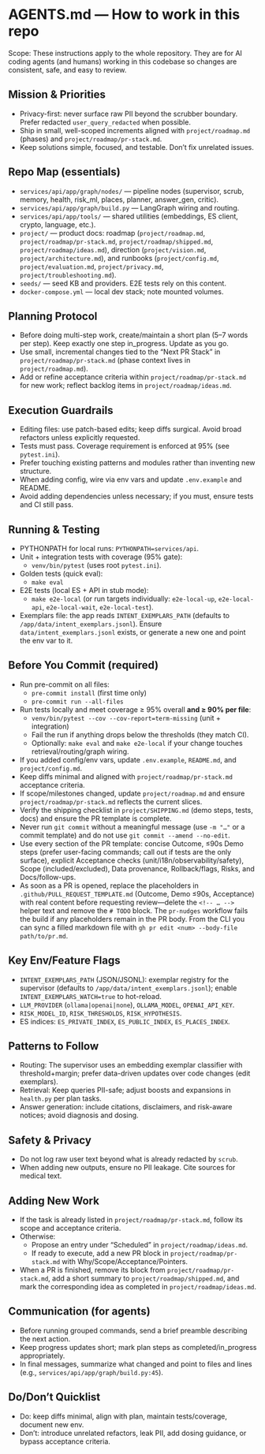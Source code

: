 # AGENTS.md — How to work in this repo

Scope: These instructions apply to the whole repository. They are for AI coding agents (and humans) working in this codebase so changes are consistent, safe, and easy to review.

## Mission & Priorities

- Privacy-first: never surface raw PII beyond the scrubber boundary. Prefer redacted `user_query_redacted` when possible.
- Ship in small, well-scoped increments aligned with `project/roadmap.md` (phases) and `project/roadmap/pr-stack.md`.
- Keep solutions simple, focused, and testable. Don’t fix unrelated issues.

## Repo Map (essentials)

- `services/api/app/graph/nodes/` — pipeline nodes (supervisor, scrub, memory, health, risk_ml, places, planner, answer_gen, critic).
- `services/api/app/graph/build.py` — LangGraph wiring and routing.
- `services/api/app/tools/` — shared utilities (embeddings, ES client, crypto, language, etc.).
- `project/` — product docs: roadmap (`project/roadmap.md`, `project/roadmap/pr-stack.md`, `project/roadmap/shipped.md`, `project/roadmap/ideas.md`), direction (`project/vision.md`, `project/architecture.md`), and runbooks (`project/config.md`, `project/evaluation.md`, `project/privacy.md`, `project/troubleshooting.md`).
- `seeds/` — seed KB and providers. E2E tests rely on this content.
- `docker-compose.yml` — local dev stack; note mounted volumes.

## Planning Protocol

- Before doing multi-step work, create/maintain a short plan (5–7 words per step). Keep exactly one step in_progress. Update as you go.
- Use small, incremental changes tied to the “Next PR Stack” in `project/roadmap/pr-stack.md` (phase context lives in `project/roadmap.md`).
- Add or refine acceptance criteria within `project/roadmap/pr-stack.md` for new work; reflect backlog items in `project/roadmap/ideas.md`.

## Execution Guardrails

- Editing files: use patch-based edits; keep diffs surgical. Avoid broad refactors unless explicitly requested.
- Tests must pass. Coverage requirement is enforced at 95% (see `pytest.ini`).
- Prefer touching existing patterns and modules rather than inventing new structure.
- When adding config, wire via env vars and update `.env.example` and README.
- Avoid adding dependencies unless necessary; if you must, ensure tests and CI still pass.

## Running & Testing

- PYTHONPATH for local runs: `PYTHONPATH=services/api`.
- Unit + integration tests with coverage (95% gate):
  - `venv/bin/pytest` (uses root `pytest.ini`).
- Golden tests (quick eval):
  - `make eval`
- E2E tests (local ES + API in stub mode):
  - `make e2e-local` (or run targets individually: `e2e-local-up`, `e2e-local-api`, `e2e-local-wait`, `e2e-local-test`).
- Exemplars file: the app reads `INTENT_EXEMPLARS_PATH` (defaults to `/app/data/intent_exemplars.jsonl`). Ensure `data/intent_exemplars.jsonl` exists, or generate a new one and point the env var to it.

## Before You Commit (required)

- Run pre-commit on all files:
  - `pre-commit install` (first time only)
  - `pre-commit run --all-files`
- Run tests locally and meet coverage ≥ 95% overall **and ≥ 90% per file**:
  - `venv/bin/pytest --cov --cov-report=term-missing` (unit + integration)
  - Fail the run if anything drops below the thresholds (they match CI).
  - Optionally: `make eval` and `make e2e-local` if your change touches retrieval/routing/graph wiring.
- If you added config/env vars, update `.env.example`, `README.md`, and `project/config.md`.
- Keep diffs minimal and aligned with `project/roadmap/pr-stack.md` acceptance criteria.
- If scope/milestones changed, update `project/roadmap.md` and ensure `project/roadmap/pr-stack.md` reflects the current slices.
- Verify the shipping checklist in `project/SHIPPING.md` (demo steps, tests, docs) and ensure the PR template is complete.
- Never run `git commit` without a meaningful message (use `-m "…"` or a commit template) and do not use `git commit --amend --no-edit`.
- Use every section of the PR template: concise Outcome, ≤90s Demo steps (prefer user-facing commands; call out if tests are the only surface), explicit Acceptance checks (unit/i18n/observability/safety), Scope (included/excluded), Data provenance, Rollback/flags, Risks, and Docs/follow-ups.
- As soon as a PR is opened, replace the placeholders in `.github/PULL_REQUEST_TEMPLATE.md` (Outcome, Demo ≤90s, Acceptance) with real content before requesting review—delete the `<!-- … -->` helper text and remove the `# TODO` block. The `pr-nudges` workflow fails the build if any placeholders remain in the PR body. From the CLI you can sync a filled markdown file with `gh pr edit <num> --body-file path/to/pr.md`.

## Key Env/Feature Flags

- `INTENT_EXEMPLARS_PATH` (JSON/JSONL): exemplar registry for the supervisor (defaults to `/app/data/intent_exemplars.jsonl`); enable `INTENT_EXEMPLARS_WATCH=true` to hot-reload.
- `LLM_PROVIDER` (`ollama|openai|none`), `OLLAMA_MODEL`, `OPENAI_API_KEY`.
- `RISK_MODEL_ID`, `RISK_THRESHOLDS`, `RISK_HYPOTHESIS`.
- ES indices: `ES_PRIVATE_INDEX`, `ES_PUBLIC_INDEX`, `ES_PLACES_INDEX`.

## Patterns to Follow

- Routing: The supervisor uses an embedding exemplar classifier with threshold+margin; prefer data-driven updates over code changes (edit exemplars).
- Retrieval: Keep queries PII-safe; adjust boosts and expansions in `health.py` per plan tasks.
- Answer generation: include citations, disclaimers, and risk-aware notices; avoid diagnosis and dosing.

## Safety & Privacy

- Do not log raw user text beyond what is already redacted by `scrub`.
- When adding new outputs, ensure no PII leakage. Cite sources for medical text.

## Adding New Work

- If the task is already listed in `project/roadmap/pr-stack.md`, follow its scope and acceptance criteria.
- Otherwise:
  - Propose an entry under “Scheduled” in `project/roadmap/ideas.md`.
  - If ready to execute, add a new PR block in `project/roadmap/pr-stack.md` with Why/Scope/Acceptance/Pointers.
- When a PR is finished, remove its block from `project/roadmap/pr-stack.md`, add a short summary to `project/roadmap/shipped.md`, and mark the corresponding idea as completed in `project/roadmap/ideas.md`.

## Communication (for agents)

- Before running grouped commands, send a brief preamble describing the next action.
- Keep progress updates short; mark plan steps as completed/in_progress appropriately.
- In final messages, summarize what changed and point to files and lines (e.g., `services/api/app/graph/build.py:45`).

## Do/Don’t Quicklist

- Do: keep diffs minimal, align with plan, maintain tests/coverage, document new env.
- Don’t: introduce unrelated refactors, leak PII, add dosing guidance, or bypass acceptance criteria.
